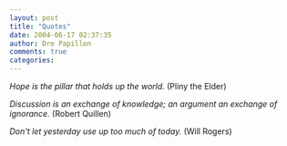 ```yaml
---
layout: post
title: "Quotes"
date: 2004-06-17 02:37:35
author: Dre Papillon
comments: true
categories: 
---
```



*Hope is the pillar that holds up the world.*  (Pliny the Elder)

*Discussion is an exchange of knowledge; an argument an exchange of ignorance.*  (Robert Quillen)

*Don't let yesterday use up too much of today.*  (Will Rogers)